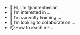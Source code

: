 - 👋 Hi, I’m @lanrenbenlan
- 👀 I’m interested in ...
- 🌱 I’m currently learning ...
- 💞️ I’m looking to collaborate on ...
- 📫 How to reach me ...

<!---
lanrenbenlan/lanrenbenlan is a ✨ special ✨ repository because its `README.md` (this file) appears on your GitHub profile.
You can click the Preview link to take a look at your changes.
--->
